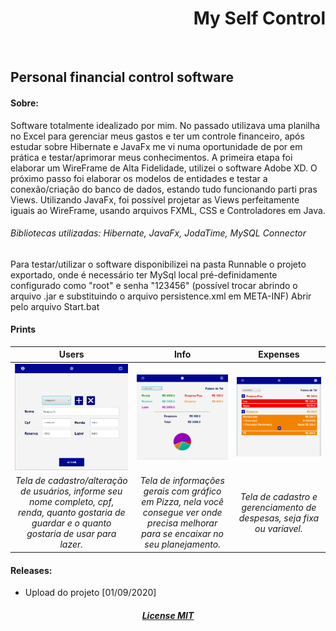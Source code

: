 <h1 align="right"> My Self Control </h1>
<br>

<h2>Personal financial control software</h2>

#### Sobre:

Software totalmente idealizado por mim. No passado utilizava uma planilha no Excel para gerenciar meus gastos e ter um controle financeiro, após estudar sobre Hibernate e JavaFx me vi numa oportunidade de por em prática e testar/aprimorar meus conhecimentos.
A primeira etapa foi elaborar um WireFrame de Alta Fidelidade, utilizei o software Adobe XD.
O próximo passo foi elaborar os modelos de entidades e testar a conexão/criação do banco de dados, estando tudo funcionando parti pras Views.
Utilizando JavaFx, foi possível projetar as Views perfeitamente iguais ao WireFrame, usando arquivos FXML, CSS e Controladores em Java.

 <h6> Bibliotecas utilizadas: Hibernate, JavaFx, JodaTime, MySQL Connector</h6>
 
 Para testar/utilizar o software disponibilizei na pasta Runnable o projeto exportado, onde é necessário ter MySql local pré-definidamente configurado como "root" e senha "123456" (possível trocar abrindo o arquivo .jar e substituindo o arquivo persistence.xml em META-INF)
 Abrir pelo arquivo Start.bat
 
#### Prints

| Users | Info | Expenses |
| :--------: | :--------: | :--------: |
| ![users.jpg](https://github.com/AlefLuiz/My-Self-Control/blob/master/assets/Users.png) | ![info.jpg](https://github.com/AlefLuiz/My-Self-Control/blob/master/assets/Info.png) | ![expense.jpg](https://github.com/AlefLuiz/My-Self-Control/blob/master/assets/Expenses.png) | 	
| *Tela de cadastro/alteração de usuários, informe seu nome completo, cpf, renda, quanto gostaria de guardar e o quanto gostaria de usar para lazer.* | *Tela de informações gerais com gráfico em Pizza, nela você consegue ver onde precisa melhorar para se encaixar no seu planejamento.* | *Tela de cadastro e gerenciamento de despesas, seja fixa ou variavel.* |

#### Releases:
 
 - Upload do projeto [01/09/2020]

<h5 align="center"> <a href="https://github.com/AlefLuiz/My-Self-Control/blob/master/LICENSE">License MIT</a></h5>
